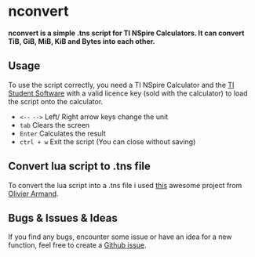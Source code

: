 # nconvert
**nconvert is a simple .tns script for TI NSpire Calculators.
It can convert TiB, GiB, MiB, KiB and Bytes into each other.**

## Usage
To use the script correctly, you need a TI NSpire Calculator and the [TI Student Software](https://education.ti.com/en/software "Ti Student Software") with a valid licence key (sold with the calculator) to load the script onto the calculator.

* `<--` `-->` Left/ Right arrow keys change the unit
* `tab` Clears the screen
* `Enter` Calculates the result
* `ctrl + w` Exit the script (You can close without saving)

## Convert lua script to .tns file
To convert the lua script into a .tns file i used [this](https://ticalc.org/archives/files/fileinfo/441/44113.html "Luna v0.3a") awesome project from [Olivier Armand](https://ticalc.org/archives/files/authors/52/5202.html, "Olivier Armand").

## Bugs & Issues & Ideas
If you find any bugs, encounter some issue or have an idea for a new function, feel free to create a [Github issue](https://github.com/m4skedbyte/nconvert/issues).
